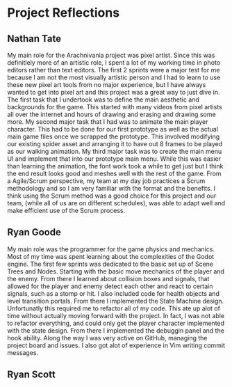 # Project Reflections

## Nathan Tate
My main role for the Arachnivania project was pixel artist. Since this was definitlely more of an artistic role, I spent a lot of my working time in photo editors rather than text editors. The first 2 sprints were a major test for me because I am not the most visually artistic person and I had to learn to use these new pixel art tools from no major experience, but I have always wanted to get into pixel art and this project was a great way to just dive in. The first task that I undertook was to define the main aesthetic and backgrounds for the game. This started with many videos from pixel artists all over the internet and hours of drawing and erasing and drawing some more. My second major task that I had was to animate the main player character. This had to be done for our first prototype as well as the actual main game files once we scrapped the prototype. This involved modifying our existing spider asset and arranging it to have out 8 frames to be played as our walking animation. My third major task was to create the main menu UI and implement that into our prototype main menu. While this was easier than learning the animation, the font work took a while to get just but I think the end result looks good and meshes well with the rest of the game. From a Agile/Scrum perspective, my team at my day job practices a Scrum methodology and so I am very familiar with the format and the benefits. I think using the Scrum method was a good choice for this project and our team, (while all of us are on different schedules), was able to adapt well and make efficient use of the Scrum process.

## Ryan Goode

My main role was the programmer for the game physics and mechanics. Most of my time was spent learning about the complexities of the Godot engine. The first few sprints was dedicated to the basic set up of Scene Trees and Nodes. Starting with the basic move mechanics of the player and the enemy. From there I learned about collision boxes and signals, that allowed for the player and enemy detect each other and react to certain signals, such as a stomp or hit. I also included code for health objects and level transition portals. From there I implemented the State Machine design. Unfortunatly this required me to refactor all of my code. This ate up alot of time without actually moving forward with the project. In fact, I was not able to refactor everything, and could only get the player character implemented with the state design. From there I implemented the debuggin panel and the hook ability. Along the way I was very active on GitHub, managing the project board and issues. I also got alot of experience in Vim writing commit messages. 

## Ryan Scott